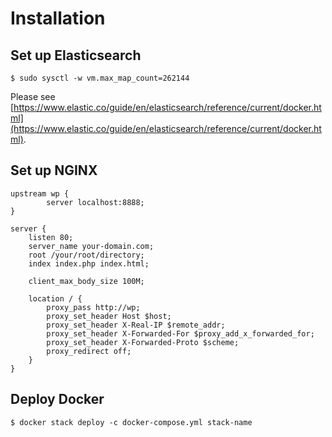 # Installation

## Set up Elasticsearch

`$ sudo sysctl -w vm.max_map_count=262144`

Please see [https://www.elastic.co/guide/en/elasticsearch/reference/current/docker.html](https://www.elastic.co/guide/en/elasticsearch/reference/current/docker.html).

## Set up NGINX

```
upstream wp {
        server localhost:8888;
}

server {
    listen 80;
    server_name your-domain.com;
    root /your/root/directory;
    index index.php index.html;

    client_max_body_size 100M;

    location / {
        proxy_pass http://wp;
        proxy_set_header Host $host;
        proxy_set_header X-Real-IP $remote_addr;
        proxy_set_header X-Forwarded-For $proxy_add_x_forwarded_for;
        proxy_set_header X-Forwarded-Proto $scheme;
        proxy_redirect off;
    }
}
```

## Deploy Docker 

`$ docker stack deploy -c docker-compose.yml stack-name`
